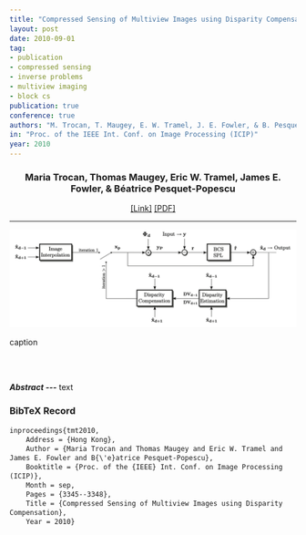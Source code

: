 ```yaml
---
title: "Compressed Sensing of Multiview Images using Disparity Compensation"
layout: post
date: 2010-09-01
tag: 
- publication
- compressed sensing
- inverse problems
- multiview imaging 
- block cs
publication: true
conference: true
authors: "M. Trocan, T. Maugey, E. W. Tramel, J. E. Fowler, & B. Pesquet-Popescu"
in: "Proc. of the IEEE Int. Conf. on Image Processing (ICIP)"
year: 2010
---
```


<div align="center">
<h3>Maria Trocan, Thomas Maugey, Eric W. Tramel, James E. Fowler, & Béatrice Pesquet-Popescu</h3>
<a href="http://">[Link]</a>
<a href="http://">[PDF]</a>
</div>

- - -

![Main Figure](/assets/images/tmt2010.png)
<figcaption class="caption">
caption
</figcaption>

<br><br>

***Abstract ---*** text

### BibTeX Record
```
inproceedings{tmt2010,
    Address = {Hong Kong},
    Author = {Maria Trocan and Thomas Maugey and Eric W. Tramel and James E. Fowler and B{\'e}atrice Pesquet-Popescu},
    Booktitle = {Proc. of the {IEEE} Int. Conf. on Image Processing (ICIP)},
    Month = sep,
    Pages = {3345--3348},
    Title = {Compressed Sensing of Multiview Images using Disparity Compensation},
    Year = 2010}
```